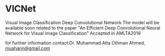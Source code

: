 # VICNet
Visual Image Classification Deep Convolutional Network
The model will be available soon
related to the paper "An Efficient Deep Convolutional Neural Network for Visual Image Classification" Accepted in AMLTA2019

for further information contact:Dr. Muhammad Atta Othman Ahmed, muahann@gmail.com
